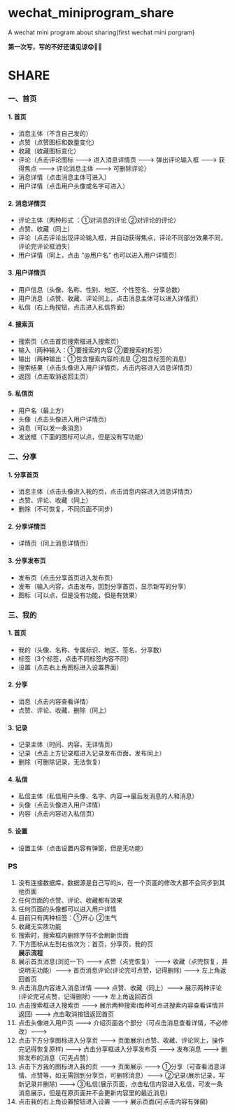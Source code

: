 # wechat_miniprogram_share
A wechat mini program about sharing(first wechat mini porgram)

**第一次写，写的不好还请见谅:worried::pray::pray:**

# SHARE
### 一、首页
#### 1. 首页
- 消息主体（不含自己发的）
- 点赞（点赞图标和数量变化）
- 收藏（收藏图标变化）
- 评论（点击评论图标 ---> 进入消息详情页 ---> 弹出评论输入框 ---> 获得焦点 ---> 评论消息主体 ---> 可删除评论）
- 消息详情（点击消息主体可进入）
- 用户详情（点击用户头像或名字可进入）
#### 2. 消息详情页
- 评论主体（两种形式 ：①对消息的评论 ②对评论的评论）
- 点赞、收藏（同上）
- 评论（点击评论出现评论输入框，并自动获得焦点，评论不同部分效果不同，评论完评论框消失）
- 用户详情（同上，点击 "@用户名" 也可以进入用户详情页）
#### 3. 用户详情页
- 用户信息（头像、名称、性别、地区、个性签名、分享总数）
- 用户消息（点赞、收藏、评论同上，点击消息主体可以进入详情页）
- 私信（右上角按钮，点击进入私信界面）
#### 4. 搜索页
- 搜索页（点击首页搜索框进入搜索页）
- 输入（两种输入：①要搜索的内容 ②要搜索的标签）
- 输出（两种输出：①包含搜索内容的消息 ②包含标签的消息）
- 搜索结果（点击头像进入用户详情页，点击内容进入消息详情页）
- 返回（点击取消返回主页）
#### 5. 私信页
- 用户名（最上方）
- 头像（点击头像进入用户详情页）
- 消息（可以发一条消息）
- 发送框（下面的图标可以点，但是没有写功能）
### 二、分享
#### 1. 分享首页
- 消息主体（点击头像进入我的页，点击消息内容进入消息详情页）
- 点赞、评论、收藏（同上）
- 删除（不可恢复，不同页面不同步）
#### 2. 分享详情页
- 详情页（同上消息详情页）
#### 3. 分享发布页
- 发布页（点击分享首页进入发布页）
- 发布（输入内容，点击发布，回到分享首页，显示新写的分享）
- 图标（可以点，但是没有功能，但是有效果）
### 三、我的
#### 1. 首页
- 我的（头像、名称、专属标识、地区、签名、分享数）
- 标签（3个标签，点击不同标签内容不同）
- 设置（点击右上角图标进入设置界面）
#### 2. 分享
- 消息（点击内容查看详情）
- 点赞、评论、收藏、删除（同上）
#### 3. 记录
- 记录主体（时间、内容，无详情页）
- 记录（点击上方记录框进入记录发布页面，发布同上）
- 删除（可删除记录，无法恢复）
#### 4. 私信
- 私信主体（私信用户头像、名字、内容-->最后发消息的人和消息）
- 头像（点击头像进入用户详情）
- 内容（点击内容进入私信页）
#### 5. 设置
- 设置主体（点击设置内容有弹窗，但是无功能）
### PS
1. 没有连接数据库，数据源是自己写的js，在一个页面的修改大都不会同步到其他页面
2. 任何页面的点赞、评论、收藏都有效果
3. 任何页面的头像都可以进入用户详情
4. 目前只有两种标签：①开心 ②生气
5. 收藏无实质功能
6. 搜索时，搜索框内删除字符不会刷新页面
7. 下方图标从左到右依次为：首页，分享页，我的页  
**展示流程**
1. 展示首页消息(浏览一下) ---> 点赞（点完恢复） ---> 收藏（点完恢复，并说明无功能）---> 首页消息评论(评论完可点赞，记得删除) ---> 左上角返回首页
2. 点击消息内容进入消息详情 ---> 点赞、收藏（同上）---> 展示两种评论(评论完可点赞，记得删除) ---> 左上角返回首页
3. 点击搜索框进入搜索页 ---> 展示两种搜索(每种可点进搜索内容查看详情并返回) ---> 点击取消按钮返回首页
4. 点击头像进入用户页 ---> 介绍页面各个部分（可点击消息查看详情，不必修改）---> 
5. 点击下方分享图标进入分享页 ---> 页面展示(点赞、收藏、评论同上，操作完记得恢复原样) ---> 点击分享框进入分享发布页 ---> 发布消息 ---> 删除发布的消息（可先点赞）
6. 点击下方我的图标进入我的页 ---> 页面展示 ---> ①分享（可查看消息详情、点赞等，如无需回到分享页，可删除消息）---> ②记录(展示记录，写新记录并删除) ---> ③私信(展示页面，点击私信内容进入私信，可发一条消息展示，但是在原页面并不会更新内容里的最近消息)
7. 点击我的右上角设置按钮进入设置 ---> 展示页面(可点击内容有弹窗)


